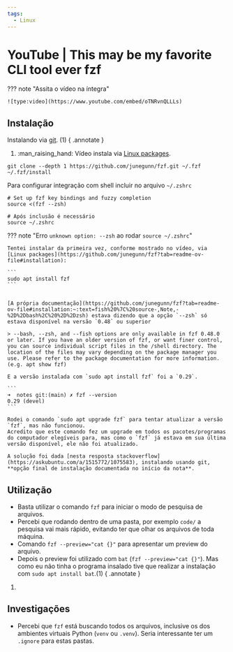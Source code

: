 ```yaml
---
tags:
  - Linux
---
```


# YouTube | This may be my favorite CLI tool ever fzf

??? note "Assita o vídeo na íntegra"

    ![type:video](https://www.youtube.com/embed/oTNRvnQLLLs)

## Instalação

Instalando via [git](https://github.com/junegunn/fzf?tab=readme-ov-file#using-git). (1)
{ .annotate }

1. :man_raising_hand: Vídeo instala via [Linux packages](https://github.com/junegunn/fzf?tab=readme-ov-file#installation).

```
git clone --depth 1 https://github.com/junegunn/fzf.git ~/.fzf
~/.fzf/install
```

Para configurar integração com shell incluir no arquivo `~/.zshrc`

```
# Set up fzf key bindings and fuzzy completion
source <(fzf --zsh)

# Após inclusão é necessário
source ~/.zshrc
```

??? note "Erro `unknown option: --zsh` ao rodar `source ~/.zshrc`"

    Tentei instalar da primeira vez, conforme mostrado no vídeo, via [Linux packages](https://github.com/junegunn/fzf?tab=readme-ov-file#installation):

    ```
    sudo apt install fzf
    ```


    [A própria documentação](https://github.com/junegunn/fzf?tab=readme-ov-file#installation:~:text=fish%20%7C%20source-,Note,-%2D%2Dbash%2C%20%2D%2Dzsh) estava dizendo que a opção `--zsh` só estava disponível na versão `0.48` ou superior

    > --bash, --zsh, and --fish options are only available in fzf 0.48.0 or later. If you have an older version of fzf, or want finer control, you can source individual script files in the /shell directory. The location of the files may vary depending on the package manager you use. Please refer to the package documentation for more information. (e.g. apt show fzf)

    E a versão instalada com `sudo apt install fzf` foi a `0.29`.

    ```
    ➜  notes git:(main) ✗ fzf --version
    0.29 (devel)
    ```

    Rodei o comando `sudo apt upgrade fzf` para tentar atualizar a versão `fzf`, mas não funcionou.
    Acredito que este comando fez um upgrade em todos os pacotes/programas do computador elegíveis para, mas como o `fzf` já estava em sua última versão disponível, ele não foi atualizado.

    A solução foi dada [nesta resposta stackoverflow](https://askubuntu.com/a/1515772/1075583), instalando usando git, **opção final de instalação documentada no início da nota**.

## Utilização

- Basta utilizar o comando `fzf` para iniciar o modo de pesquisa de arquivos.
- Percebi que rodando dentro de uma pasta, por exemplo `code/` a pesquisa vai mais rápido, evitando ter que olhar os arquivos de toda máquina.
- Comando `fzf --preview="cat {}"` para apresentar um preview do arquivo.
- Depois o preview foi utilizado com `bat` (`fzf --preview="cat {}"`).
Mas como eu não tinha o programa insalado tive que realizar a instalação com `sudo apt install bat`.(1)
{ .annotate }

1.


## Investigações

- Percebi que `fzf` está buscando todos os arquivos, inclusive os dos ambientes virtuais Python (`venv` ou `.venv`).
Seria interessante ter um `.ignore` para estas pastas.
